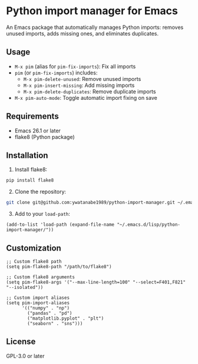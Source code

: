 # Python import manager for Emacs

An Emacs package that automatically manages Python imports: removes unused imports, adds missing ones, and eliminates duplicates.

## Usage

- `M-x pim` (alias for `pim-fix-imports`): Fix all imports
- `pim` (or `pim-fix-imports`) includes:
  - `M-x pim-delete-unused`: Remove unused imports
  - `M-x pim-insert-missing`: Add missing imports
  - `M-x pim-delete-duplicates`: Remove duplicate imports
- `M-x pim-auto-mode`: Toggle automatic import fixing on save


## Requirements

- Emacs 26.1 or later
- flake8 (Python package)

## Installation

1. Install flake8:
```bash
pip install flake8
```

2. Clone the repository:
```bash
git clone git@github.com:ywatanabe1989/python-import-manager.git ~/.emacs.d/lisp/python-import-manager
```

3. Add to your `load-path`:
```elisp
(add-to-list 'load-path (expand-file-name "~/.emacs.d/lisp/python-import-manager/"))
```

## Customization

```elisp
;; Custom flake8 path
(setq pim-flake8-path "/path/to/flake8")

;; Custom flake8 arguments
(setq pim-flake8-args '("--max-line-length=100" "--select=F401,F821" "--isolated"))

;; Custom import aliases
(setq pim-import-aliases
      '(("numpy" . "np")
        ("pandas" . "pd")
        ("matplotlib.pyplot" . "plt")
        ("seaborn" . "sns")))
```

## License

GPL-3.0 or later


